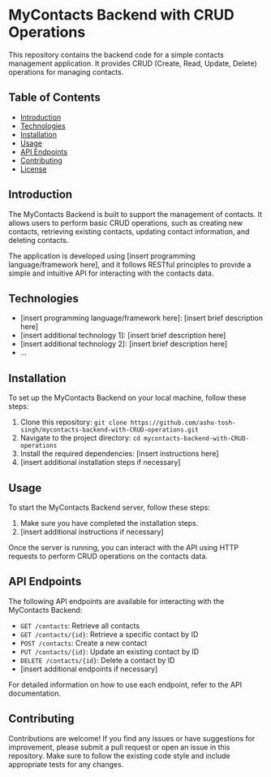 # MyContacts Backend with CRUD Operations

This repository contains the backend code for a simple contacts management application. It provides CRUD (Create, Read, Update, Delete) operations for managing contacts.

## Table of Contents

- [Introduction](#introduction)
- [Technologies](#technologies)
- [Installation](#installation)
- [Usage](#usage)
- [API Endpoints](#api-endpoints)
- [Contributing](#contributing)
- [License](#license)

## Introduction

The MyContacts Backend is built to support the management of contacts. It allows users to perform basic CRUD operations, such as creating new contacts, retrieving existing contacts, updating contact information, and deleting contacts.

The application is developed using [insert programming language/framework here], and it follows RESTful principles to provide a simple and intuitive API for interacting with the contacts data.

## Technologies

- [insert programming language/framework here]: [insert brief description here]
- [insert additional technology 1]: [insert brief description here]
- [insert additional technology 2]: [insert brief description here]
- ...

## Installation

To set up the MyContacts Backend on your local machine, follow these steps:

1. Clone this repository: `git clone https://github.com/ashu-tosh-singh/mycontacts-backend-with-CRUD-operations.git`
2. Navigate to the project directory: `cd mycontacts-backend-with-CRUD-operations`
3. Install the required dependencies: [insert instructions here]
4. [insert additional installation steps if necessary]

## Usage

To start the MyContacts Backend server, follow these steps:

1. Make sure you have completed the installation steps.
2. [insert additional instructions if necessary]

Once the server is running, you can interact with the API using HTTP requests to perform CRUD operations on the contacts data.

## API Endpoints

The following API endpoints are available for interacting with the MyContacts Backend:

- `GET /contacts`: Retrieve all contacts
- `GET /contacts/{id}`: Retrieve a specific contact by ID
- `POST /contacts`: Create a new contact
- `PUT /contacts/{id}`: Update an existing contact by ID
- `DELETE /contacts/{id}`: Delete a contact by ID
- [insert additional endpoints if necessary]

For detailed information on how to use each endpoint, refer to the API documentation.

## Contributing

Contributions are welcome! If you find any issues or have suggestions for improvement, please submit a pull request or open an issue in this repository. Make sure to follow the existing code style and include appropriate tests for any changes.

